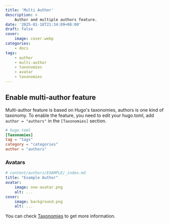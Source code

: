 ```yaml
---
title: 'Multi Author'
description: >
    Author and multiple authors feature.
date: '2025-01-18T21:34:09+08:00'
draft: false
cover:
    image: cover.webp
categories:
    - docs
tags:
    - author
    - multi-author
    - taxonomies
    - avatar
    - taxonomies
---
```


## Enable multi-author feature

Multi-author feature is based on Hugo's taxonomies, authors is one kind of taxonomy. To enable the feature, you need to edit your hugo.toml, add `author = "authors"` in the `[Taxonomies]` section.

```toml
# hugo.toml
[Taxonomies]
tag = "tags"
category = "categories"
author = "authors"
```

### Avatars

```yml
# content/authors/EXAMPLE/_index.md
title: "Example Author"
avatar:
    image: one-avatar.png
    alt: ...
cover:
    image: background.png
    alt: ...
```

You can check [Taxonomies][doc] to get more information.

[doc]: https://gohugo.io/content-management/taxonomies/ "Taxonomies"
